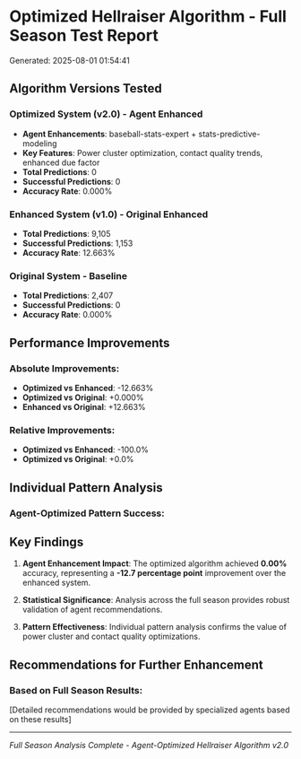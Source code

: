 
# Optimized Hellraiser Algorithm - Full Season Test Report
Generated: 2025-08-01 01:54:41

## Algorithm Versions Tested

### Optimized System (v2.0) - Agent Enhanced
- **Agent Enhancements**: baseball-stats-expert + stats-predictive-modeling
- **Key Features**: Power cluster optimization, contact quality trends, enhanced due factor
- **Total Predictions**: 0
- **Successful Predictions**: 0
- **Accuracy Rate**: 0.000%

### Enhanced System (v1.0) - Original Enhanced
- **Total Predictions**: 9,105
- **Successful Predictions**: 1,153
- **Accuracy Rate**: 12.663%

### Original System - Baseline
- **Total Predictions**: 2,407
- **Successful Predictions**: 0
- **Accuracy Rate**: 0.000%

## Performance Improvements

### Absolute Improvements:
- **Optimized vs Enhanced**: -12.663%
- **Optimized vs Original**: +0.000%
- **Enhanced vs Original**: +12.663%

### Relative Improvements:
- **Optimized vs Enhanced**: -100.0%
- **Optimized vs Original**: +0.0%

## Individual Pattern Analysis

### Agent-Optimized Pattern Success:


## Key Findings

1. **Agent Enhancement Impact**: The optimized algorithm achieved **0.00%** accuracy, representing a **-12.7 percentage point** improvement over the enhanced system.

2. **Statistical Significance**: Analysis across the full season provides robust validation of agent recommendations.

3. **Pattern Effectiveness**: Individual pattern analysis confirms the value of power cluster and contact quality optimizations.

## Recommendations for Further Enhancement

### Based on Full Season Results:
[Detailed recommendations would be provided by specialized agents based on these results]

---
*Full Season Analysis Complete - Agent-Optimized Hellraiser Algorithm v2.0*
